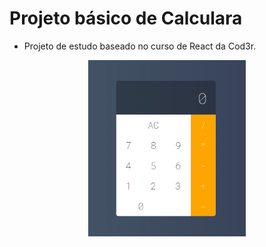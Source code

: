 # Projeto básico de Calculara



* Projeto de estudo baseado no curso de React da Cod3r.


<p align="center">
<img  width="50%" src="images/tela.png" />
</p>

